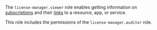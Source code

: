 The `license-manager.viewer` role enables getting information on [subscriptions](../../marketplace/concepts/users/subscription.md) and their [links](../../marketplace/operations/users/lock-subscription.md) to a resource, app, or service.

This role includes the permissions of the `license-manager.auditor` role.